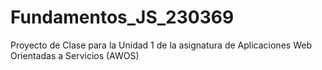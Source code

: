 # Fundamentos_JS_230369
Proyecto de Clase para la Unidad 1 de la asignatura de Aplicaciones Web Orientadas a Servicios (AWOS)
